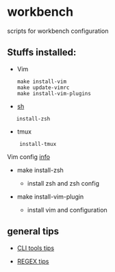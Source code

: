 # workbench
scripts for workbench configuration

## Stuffs installed:

* Vim
    ```
    make install-vim
    make update-vimrc
    make install-vim-plugins
    ```

* [sh](my.zsh/zshrc)
 ```
    install-zsh
```
* tmux 
```
    install-tmux
```

Vim config [info](my.vim)


* make install-zsh
    - install zsh and zsh config

* make install-vim-plugin
    - install vim and configuration

## general tips

* [CLI tools tips](README_TOOLS.md)

* [REGEX tips](README_REGEX.md)

